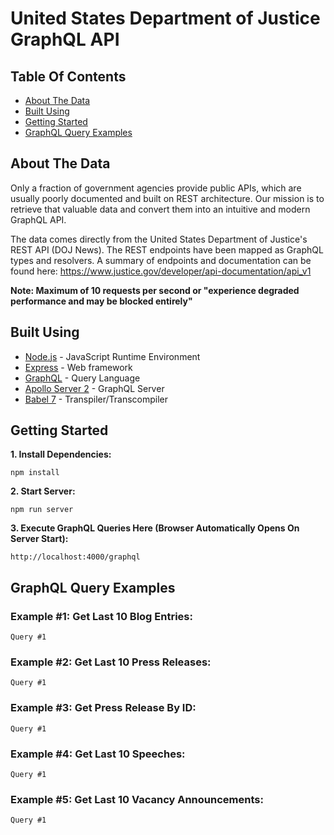 # United States Department of Justice GraphQL API

## Table Of Contents
*  [About The Data](#about-the-data)
*  [Built Using](#built-using)
*  [Getting Started](#getting-started)
*  [GraphQL Query Examples](#graphql-query-examples)

## About The Data
Only a fraction of government agencies provide public APIs, which are usually poorly documented and built on REST architecture. Our mission is to retrieve that valuable data and convert them into an intuitive and modern GraphQL API.

The data comes directly from the United States Department of Justice's REST API (DOJ News). The REST endpoints have been mapped as GraphQL types and resolvers. A summary of endpoints and documentation can be found here: https://www.justice.gov/developer/api-documentation/api_v1

**Note: Maximum of 10 requests per second or "experience degraded performance and may be blocked entirely"**

## Built Using
* [Node.js](https://nodejs.org/en) - JavaScript Runtime Environment
* [Express](https://expressjs.com) - Web framework
* [GraphQL](https://graphql.org) - Query Language
* [Apollo Server 2](https://www.apollographql.com/docs/apollo-server) - GraphQL Server
* [Babel 7](https://babeljs.io) - Transpiler/Transcompiler

## Getting Started
**1. Install Dependencies:**
```
npm install
```

**2. Start Server:**
```
npm run server
```

**3. Execute GraphQL Queries Here (Browser Automatically Opens On Server Start):**
```
http://localhost:4000/graphql
```

## GraphQL Query Examples
### Example #1: Get Last 10 Blog Entries:
```
Query #1
```

### Example #2: Get Last 10 Press Releases:
```
Query #1
```


### Example #3: Get Press Release By ID:
```
Query #1
```

### Example #4: Get Last 10 Speeches:
```
Query #1
```

### Example #5: Get Last 10 Vacancy Announcements:
```
Query #1
```